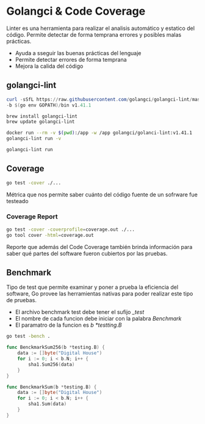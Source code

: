 # Golangci & Code Coverage

Linter es una herramienta para realizar el analisis automático y estatico del código. Permite detectar de forma temprana errores y posibles malas prácticas.

* Ayuda a sseguir las buenas prácticas del lenguaje
* Permite detectar errores de forma temprana
* Mejora la calida del código

## golangci-lint

```powershell
curl -sSfL https://raw.githubusercontent.com/golangci/golangci-lint/master/install.sh | sh -s --
-b $(go env GOPATH)/bin v1.41.1
```

```bash
brew install golangci-lint
brew update golangci-lint
```

```bash
docker run --rm -v $(pwd):/app -w /app golangci/golanci-lint:v1.41.1
golangci-lint run -v
```

```bash
golangci-lint run
```

## Coverage

```bash
go test -cover ./...
```

Métrica que nos permite saber cuánto del código fuente de un sofrware fue testeado

### Coverage Report

```bash
go test -cover -coverprofile=coverage.out ./...
go tool cover -html=coverage.out
```

Reporte que además del Code Coverage también brinda información para saber qué partes del software fueron cubiertos por las pruebas.

## Benchmark

Tipo de test que permite examinar y poner a prueba la eficiencia del software, Go provee las herramientas nativas para poder realizar este tipo de pruebas.

* El archivo benchmark test debe tener el sufijo *_test*
* El nombre de cada funcion debe iniciar con la palabra *Benchmark*
* El paramatro de la funcion es *b \*testting.B*

```bash
go test -bench .
```

```go
func BenckmarkSum256(b *testing.B) {
    data := []byte("Digital House")
    for i := 0; i < b.N; i++ {
        sha1.Sum256(data)
    }
}

func BenckmarkSum(b *testing.B) {
    data := []byte("Digital House")
    for i := 0; i < b.N; i++ {
        sha1.Sum(data)
    }
}
```
